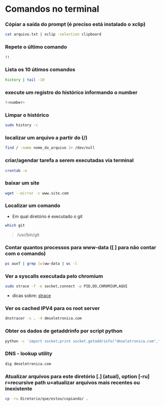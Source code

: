 # Comandos no terminal

### Cópiar a saída do prompt (é preciso está instalado o xclip)
```bash
cat arquivo.txt | xclip -selection clipboard
```

### Repete o último comando
```bash
!!
```

### Lista os 10 útimos comandos
```bash
history | tail -10
```

### execute um registro do histórico informando o number
```bash
!<number>
```

### Limpar o histórico
```bash
sudo history -c
```

### localizar um arquivo a partir do (/)
```bash
find / -name nome_do_arquivo 2> /dev/null
```

### criar/agendar tarefa a serem executadas via terminal
```bash
crontab -e
```

### baixar um site
```bash
wget --mirror -c www.site.com
```

### Localizar um comando
- Em qual diretório é executado o git

```bash
which git
```

> /usr/bin/git

### Contar quantos processos para www-data ([ ] para não contar com o comando)
```bash
ps auxf | grep [w]ww-data | wc -l
```

### Ver a syscalls executada pelo chromium
```bash
sudo strace -f -e socket,connect -p PID,DO,CHROMIUM,AQUI
```

- dicas sobre: [strace](https://sergioprado.org/analisando-aplicacoes-linux-com-strace-e-ltrace/)

### Ver os cached IPV4 para os root server
```bash
dnstracer -s . -4 dmseletronica.com
```

### Obter os dados de getaddrinfo por script python
```bash
python -c 'import socket;print socket.getaddrinfo("dmseletronica.com","http")'
```

### DNS - lookup utility
```bash
dig dmseletronica.com
```

### Atualizar arquivos para este diretório [.] (atual), option [-ru] r=recursive path u=atualizar arquivos mais recentes ou inexistente

```bash
cp -ru Diretorio/que/estou/copiando/ .
```


